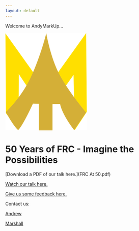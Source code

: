 ```yaml
---
layout: default
---
```


Welcome to AndyMarkUp...

![](AMU-Arrow-Med.png)

# [](#header-1)50 Years of FRC - Imagine the Possibilities

[Download a PDF of our talk here.](FRC At 50.pdf)

[Watch our talk here.](https://youtu.be/-gGRT93rsGo)

[Give us some feedback here.](https://docs.google.com/forms/d/e/1FAIpQLSclc3e9CVaZYRrw4mzop2WrvRSzNEtAH2M9zEUMNjoy40BkVw/viewform?usp=sf_link)

Contact us:

[Andrew](mailto:andrew@andymarkup.com)

[Marshall](mailto:marshall@andymarkup.com)
